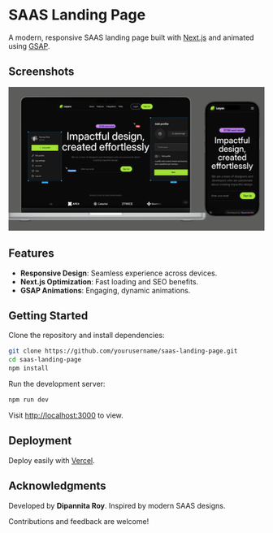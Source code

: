 # SAAS Landing Page

A modern, responsive SAAS landing page built with [Next.js](https://nextjs.org) and animated using [GSAP](https://greensock.com/gsap/).

## Screenshots

![Landing Page](./public/screenshots//website-showcase.png)

## Features

- **Responsive Design**: Seamless experience across devices.
- **Next.js Optimization**: Fast loading and SEO benefits.
- **GSAP Animations**: Engaging, dynamic animations.

## Getting Started

Clone the repository and install dependencies:

```bash
git clone https://github.com/yourusername/saas-landing-page.git
cd saas-landing-page
npm install
```

Run the development server:

```bash
npm run dev
```

Visit [http://localhost:3000](http://localhost:3000) to view.

## Deployment

Deploy easily with [Vercel](https://vercel.com/new?utm_medium=default-template&filter=next.js&utm_source=create-next-app&utm_campaign=create-next-app-readme).

## Acknowledgments

Developed by **Dipannita Roy**. Inspired by modern SAAS designs.

Contributions and feedback are welcome!
